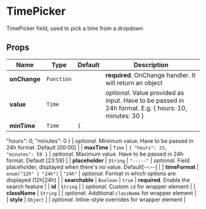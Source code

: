 # TimePicker

TimePicker field, used to pick a time from a dropdown

## Props
|Name|Type|Default|Description|
|----|----|-------|-----------|
| **onChange** | <code>Function</code> |  | **required**. OnChange handler. It will return an object |
| **value** | <code>Time</code> |  | *optional*. Value provided as input. Have to be passed in 24h format. E.g. { hours: 10, minutes: 30 } |
| **minTime** | <code>Time</code> | <code>{
  "hours": 0,
  "minutes": 0
}</code> | *optional*. Minimum value. Have to be passed in 24h format. Default [00:00] |
| **maxTime** | <code>Time</code> | <code>{
  "hours": 23,
  "minutes": 59
}</code> | *optional*. Maximum value. Have to be passed in 24h format. Default [23:59] |
| **placeholder** | <code>String</code> | <code>"--:--"</code> | *optional*. Field placeholder, displayed when there's no value. Default[--:--] |
| **timeFormat** | <code>enum("12h" &#124; "24h")</code> | <code>"24h"</code> | *optional*. Format in which options are displayed (12h&#124;24h) |
| **searchable** | <code>Boolean</code> | <code>true</code> | **required**. Enable the search feature |
| **id** | <code>String</code> |  | *optional*. Custom `id` for wrapper element |
| **className** | <code>String</code> |  | *optional*. Additional `className` for wrapper element |
| **style** | <code>Object</code> |  | *optional*. Inline-style overrides for wrapper element |